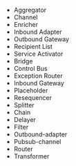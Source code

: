

* Aggregator
* Channel
* Enricher
* Inbound Adapter
* Outbound Gateway
* Recipient List
* Service Activator
* Bridge
* Control Bus
* Exception Router
* Inbound Gateway
* Placeholder
* Resequencer
* Splitter
* Chain
* Delayer
* Filter
* Outbound-adapter
* Pubsub-channel
* Router
* Transformer